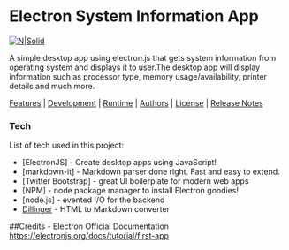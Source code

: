 # Electron System Information App

[![N|Solid](https://cldup.com/dTxpPi9lDf.thumb.png)](https://nodesource.com/products/nsolid)

A simple desktop app using electron.js that gets system information from operating system and displays it to user.The desktop app will display information such as processor type, memory usage/availability, printer details and much more.

[Features](#features) | [Development](#development) | [Runtime](#runtime) |
[Authors](#authors) | [License](#license) | [Release Notes](releasenotes.md)


### Tech

List of tech used in this project:

* [ElectronJS] - Create desktop apps using JavaScript!
* [markdown-it] - Markdown parser done right. Fast and easy to extend.
* [Twitter Bootstrap] - great UI boilerplate for modern web apps
* [NPM] - node package manager to install Electron goodies!
* [node.js] - evented I/O for the backend
* [Dillinger](http://dillinger.io) - HTML to Markdown converter


##Credits - Electron Official Documentation
<https://electronjs.org/docs/tutorial/first-app>
